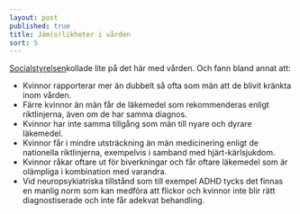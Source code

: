 ```yaml
---
layout: post
published: true
title: Jäm(o)likheter i vården
sort: 5
---
```




[Socialstyrelsen](http://docplayer.se/88518-Ojamna-villkor-for-halsa-och-vard-jamlikhetsperspektiv-pa-halsooch-sjukvarden.html "skillnader i vård")kollade lite på det här med vården. Och fann bland annat att:

- Kvinnor rapporterar mer än dubbelt så ofta som män att de blivit kränkta inom vården. 
- Färre kvinnor än män får de läkemedel som rekommenderas enligt riktlinjerna, även om de har samma diagnos. 
- Kvinnor har inte samma tillgång som män till nyare och dyrare läkemedel.
- Kvinnor får i mindre utsträckning än män medicinering enligt de nationella riktlinjerna, exempelvis i samband med hjärt-kärlsjukdom. 
- Kvinnor råkar oftare ut för biverkningar och får oftare läkemedel som är olämpliga i kombination med varandra. 
- Vid neuropsykiatriska tillstånd som till exempel ADHD tycks det finnas en manlig norm som kan medföra att flickor och kvinnor inte blir rätt diagnostiserade och inte får adekvat behandling.
